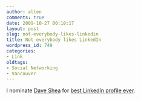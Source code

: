 ```yaml
---
author: allen
comments: true
date: 2009-10-27 00:18:17
layout: post
slug: not-everybody-likes-linkedin
title: Not everybody likes LinkedIn
wordpress_id: 749
categories:
- Link
oldtags:
- Social Networking
- Vancouver
---
```


I nominate [Dave Shea](http://mezzoblue.com/) for [best LinkedIn profile ever](http://www.linkedin.com/in/daveshea).
